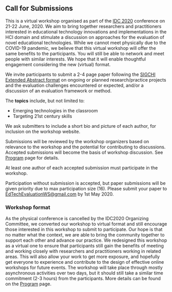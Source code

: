 ## Call for Submissions
This is a virtual workshop organised as part of the [IDC 2020](https://idc.acm.org/2020/) conference on 21-22 June, 2020. We aim to bring together researchers and practitioners interested in educational technology innovations and implementations in the HCI domain and stimulate a discussion on approaches for the evaluation of novel educational technologies. While we cannot meet physically due to the COVID-19 pandemic, we believe that this virtual workshop will offer the same benefits to the participants. You will still be able to network and meet people with similar interests. We hope that it will enable thoughtful engagement considering the new (virtual) format. 

We invite participants to submit a 2-4 page paper following the [SIGCHI Extended Abstract format](https://idc.acm.org/2020/chi-proceedings-format/) on ongoing or planned research/practice projects and the evaluation challenges encountered or expected, and/or a discussion of an evaluation framework or method.

The **topics** include, but not limited to: 

-	Emerging technologies in the classroom
-	Targeting 21st century skills

We ask submitters to include a short bio and picture of each author, for inclusion on the workshop website.

Submissions will be reviewed by the workshop organizers based on relevance to the workshop and the potential for contributing to discussions. Accepted submissions will become the basis of workshop discussion. See [Program](https://sabaci.github.io/EdTechEvalWS/program.html) page for details.

At least one author of each accepted submission must participate in the workshop.

Participation without submission is accepted, but paper submissions will be given priority due to max participation size (16). Please submit your paper to [EdTechEvaluationWS@gmail.com](mailto:edtechevaluationws@gmail.com) by 1st May 2020.

### Workshop format
As the physical conference is cancelled by the IDC2020 Organizing Committee, we converted our workshop to virtual format and still encourage those interested in this workshop to submit to participate. Our hope is that no matter what the context, we are able to bring the community together to support each other and advance our practice. We redesigned this workshop as a virtual one to ensure that participants still gain the benefits of meeting and working closely with researchers and practitioners working in related areas. This will also allow your work to get more exposure, and hopefully get everyone to experience and contribute to the design of effective online workshops for future events. The workshop will take place through mostly asynchronous activities over two days, but it should still take a similar time commitment (2-3 hours) from the participants. More details can be found on the [Program](https://sabaci.github.io/EdTechEvalWS/program.html) page.

